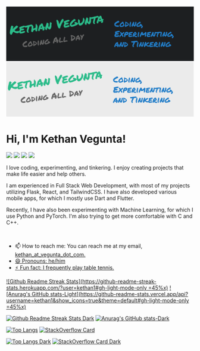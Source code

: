 ![Header](./header-dark.png#gh-dark-mode-only)
![Header](./header-light.png#gh-light-mode-only)

# Hi, I'm Kethan Vegunta!

![](https://komarev.com/ghpvc/?username=kethan1&color=blue) 
![](https://img.shields.io/badge/OS-Windows&nbsp;11-informational?style=flat&logo=windows11&logoColor=blue&color=0C7DBE)
![](https://img.shields.io/badge/Editor-VS&nbsp;Code-informational?style=flat&logo=visual-studio-code&logoColor=blue&color=0C7DBE)
![](https://img.shields.io/badge/Shell-Windows&nbsp;Terminal-informational?style=flat&logo=windows-terminal&logoColor=blue&color=0C7DBE)

I love coding, experimenting, and tinkering. I enjoy creating projects that make life easier and help others.

I am experienced in Full Stack Web Development, with most of my projects utilizing Flask, React, and TailwindCSS.
I have also developed various mobile apps, for which I mostly use Dart and Flutter. 

Recently, I have also been experimenting with Machine Learning, for which I use Python and PyTorch. I'm also trying to get more comfortable with C and C++.

<!--
**kethan1/kethan1** is a ✨ _special_ ✨ repository because its `README.md` (this file) appears on your GitHub profile.

Here are some ideas to get you started:

- 🔭 I’m currently working on ...
- 🌱 I’m currently learning ...
- 👯 I’m looking to collaborate on ...
- 🤔 I’m looking for help with ...
- 💬 Ask me about ...
- 📫 How to reach me: ...
- 😄 Pronouns: ...
- ⚡ Fun fact: ...
-->
<br>

- 📫 How to reach me: You can reach me at my email, <a href="mailto:kethan@vegunta.com">kethan_at_vegunta_dot_com.
- 😄 Pronouns: he/him
- ⚡ Fun fact: I frequently play table tennis.

[![Github Readme Streak Stats](https://github-readme-streak-stats.herokuapp.com/?user=kethan1#gh-light-mode-only =45%x)](https://github-readme-streak-stats.herokuapp.com/?user=kethan1#gh-light-mode-only) [![Anurag's GitHub stats-Light](https://github-readme-stats.vercel.app/api?username=kethan1&show_icons=true&theme=default#gh-light-mode-only =45%x)](https://github.com/anuraghazra/github-readme-stats#gh-light-mode-only)

[![Github Readme Streak Stats Dark](https://github-readme-streak-stats.herokuapp.com/?user=kethan1&theme=dark#gh-dark-mode-only)](https://github.com/DenverCoder1/github-readme-streak-stats/#gh-dark-mode-only) [![Anurag's GitHub stats-Dark](https://github-readme-stats.vercel.app/api?username=kethan1&show_icons=true&theme=dark#gh-dark-mode-only)](https://github.com/anuraghazra/github-readme-stats#gh-dark-mode-only)

[![Top Langs](https://github-readme-stats.vercel.app/api/top-langs/?username=kethan1&layout=compact&theme=default#gh-light-mode-only)](https://github-readme-stats.vercel.app/api/top-langs/?username=kethan1&layout=compact&theme=default#gh-light-mode-only) [![StackOverflow Card](https://stackoverflow-card.vercel.app/?userID=13710015&theme=stackoverflow-light#gh-light-mode-only)](https://stackoverflow-card.vercel.app/?userID=13710015&theme=stackoverflow-light#gh-light-mode-only)

[![Top Langs Dark](https://github-readme-stats.vercel.app/api/top-langs/?username=kethan1&layout=compact&theme=dark#gh-dark-mode-only)](https://github-readme-stats.vercel.app/api/top-langs/?username=kethan1&layout=compact&theme=dark#gh-dark-mode-only) [![StackOverflow Card Dark](https://stackoverflow-card.vercel.app/?userID=13710015&theme=stackoverflow-dark#gh-dark-mode-only)](https://stackoverflow-card.vercel.app/?userID=13710015&theme=stackoverflow-dark#gh-dark-mode-only)
